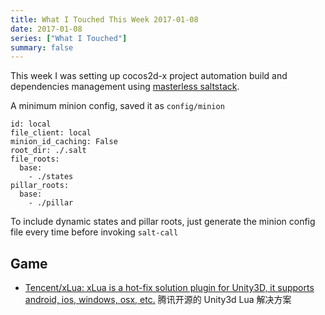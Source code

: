 ```yaml
---
title: What I Touched This Week 2017-01-08
date: 2017-01-08
series: ["What I Touched"]
summary: false
---
```


This week I was setting up cocos2d-x project automation build and dependencies management using [masterless saltstack][1].

A minimum minion config, saved it as `config/minion`

	id: local
	file_client: local
	minion_id_caching: False
	root_dir: ./.salt
	file_roots:
	  base:
	    - ./states
	pillar_roots:
	  base:
	    - ./pillar

To include dynamic states and pillar roots, just generate the minion config file every time before invoking `salt-call`

## Game

- [Tencent/xLua: xLua is a hot-fix solution plugin for Unity3D, it supports android, ios, windows, osx, etc.][2] 腾讯开源的 Unity3d  Lua 解决方案

[1]:	https://docs.saltstack.com/en/latest/topics/tutorials/quickstart.html
[2]:	https://github.com/Tencent/xLua
